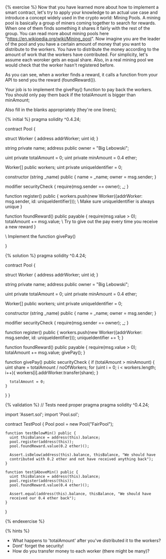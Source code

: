 {% exercise %}
Now that you have learned more about how to implement a smart contract, let's try to
apply your knowledge to an actual use case and introduce a concept widely used
in the crypto world: Mining Pools. A mining pool is basically a group of miners coming
together to search for rewards. When one of them finds something it shares it fairly with
the rest of the group. You can read more about mining pools here "https://en.wikipedia.org/wiki/Mining_pool".
Now imagine you are the leader of the pool and you have a certain amount of money that
you want to distribute to the workers. You have to distribute the money according
to the amount of work that the workers have contributed.
For simplicity, let's assume each woroker gets an equal share. Also, in a real mining pool
we would check that the worker hasn't registered before.

As you can see, when a worker finds a reward, it calls a function from your API
to send you the reward (foundReward()).

Your job is to implement the givePay() function to pay back the workers.
You should only pay them back if the totalAmount is bigger than minAmount;

Also fill in the blanks appropriately (they're one liners);


{% initial %}
pragma solidity ^0.4.24;

contract Pool {

  struct Worker { 
    address addrWorker;
    uint id; 
  }


  string private name;
  address public owner = "Big Lebowski";

  uint private totalAmount = 0;
  uint private minAmount = 0.4 ether;

  Worker[] public workers;
  uint private uniqueIdentifier = 0;

  constructor (string _name) public {
    name = _name;
    owner = msg.sender;
  }

  modifier securityCheck {
    require(msg.sender == owner);
    _;
  }

  function register() public {
    workers.push(new Worker({addrWorker: msg.sender, id: uniqueIdentifier}));
    \\ Make sure uniqueIdentifier is always unique
  }

  function foundReward() public payable {
    require(msg.value > 0);
    totalAmount += msg.value;
    \\ Try to give out the pay every time you receive a new reward
  }

  \\ Implement the function givePay()

}

{% solution %}
pragma solidity ^0.4.24;

contract Pool {

  struct Worker {
    address addrWorker;
    uint id;
  }


  string private name;
  address public owner = "Big Lebowski";

  uint private totalAmount = 0;
  uint private minAmount = 0.4 ether;

  Worker[] public workers;
  uint private uniqueIdentifier = 0;

  constructor (string _name) public {
    name = _name;
    owner = msg.sender;
  }

  modifier securityCheck {
    require(msg.sender == owner);
    _;
  }

  function register() public {
    workers.push(new Worker({addrWorker: msg.sender, id: uniqueIdentifier}));
    uniqueIdentifier += 1;
  }

  function foundReward() public payable {
    require(msg.value > 0);
    totalAmount += msg.value;
    givePay();
  }

  function givePay() public securityCheck {
    if (totalAmount > minAmount) {
      uint share = totalAmount / noOfWorkers;
      for (uint i = 0; i < workers.length; i++){
         workers[i].addrWorker.transfer(share);
      }

      totalAmount = 0;
    }

  }
}

{% validation %}
// Tests need proper pragma
pragma solidity ^0.4.24;

import 'Assert.sol';
import 'Pool.sol';

contract TestPool {
    Pool pool = new Pool("FairPool");


    function testBelowMin() public {
      uint thisBalance = address(this).balance;
      pool.register(address(this));
      pool.foundReward.value(0.2 ether)();

      Assert.isBelow(address(this).balance, thisBalance, "We should have
      contributed with 0.2 ether and not have received anything back");
    }

    function test1AboveMin() public {
      uint thisBalance = address(this).balance;
      pool.register(address(this));
      pool.foundReward.value(0.4 ether)();

      Assert.equal(address(this).balance, thisBalance, "We should have
      received our 0.4 ether back");
    }

}

{% endexercise %}

{% hints %}

* What happens to 'totalAmount' after you've distributed it to the workers?
* Dont' forget the security!
* How do you transfer money to each worker (there might be many)?
